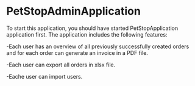 ﻿# PetStopAdminApplication
To start this application, you should have started PetStopApplication application first. The application includes the following features:

-Each user has an overview of all previously successfully created orders and for each order can generate an invoice in a PDF file.

-Each user can export all orders in xlsx file.

-Eache user can import users.
